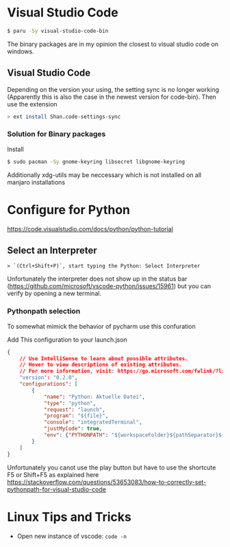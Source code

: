 # Visual Studio Code

```sh
$ paru -Sy visual-studio-code-bin 
```

The binary packages are in my opinion the closest to visual studio code on windows. 

## Visual Studio Code

Depending on the version your using, the setting sync is no longer working (Apparently this is also the case in the newest version for code-bin). Then use the extension

```sh
> ext install Shan.code-settings-sync
```

### Solution for Binary packages

Install 

```sh
$ sudo pacman -Sy gnome-keyring libsecret libgnome-keyring   
```

Additionally xdg-utils may be neccessary which is not installed on all manjaro installations

# Configure for Python

https://code.visualstudio.com/docs/python/python-tutorial

## Select an Interpreter 

    > `(Ctrl+Shift+P)`, start typing the Python: Select Interpreter

Unfortunately the interpreter does not show up in the status bar (https://github.com/microsoft/vscode-python/issues/15961) but you can verify by opening a new terminal.  

### Pythonpath selection

To somewhat mimick the behavior of pycharm use this confuration

Add This configuration to your launch.json

```json
{
    // Use IntelliSense to learn about possible attributes.
    // Hover to view descriptions of existing attributes.
    // For more information, visit: https://go.microsoft.com/fwlink/?linkid=830387
    "version": "0.2.0",
    "configurations": [
        {
            "name": "Python: Aktuelle Datei",
            "type": "python",
            "request": "launch",
            "program": "${file}",
            "console": "integratedTerminal",
            "justMyCode": true,
            "env": {"PYTHONPATH": "${workspaceFolder}${pathSeparator}${env:PYTHONPATH}"}
        }
    ]
}
```

Unfortunately you canot use the play button but have to use the shortcute F5 or Shift+F5 as explained here https://stackoverflow.com/questions/53653083/how-to-correctly-set-pythonpath-for-visual-studio-code

# Linux Tips and Tricks

* Open new instance of vscode: `code -n`